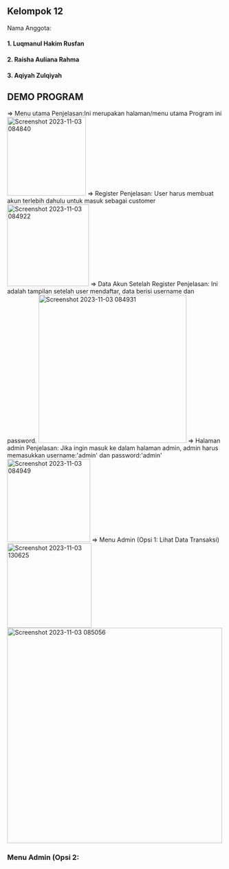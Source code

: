 ## Kelompok 12 
Nama Anggota:
  #### 1. Luqmanul Hakim Rusfan
  #### 2. Raisha Auliana Rahma
  #### 3. Aqiyah Zulqiyah

## DEMO PROGRAM
=> Menu utama
Penjelasan:Ini merupakan halaman/menu utama Program ini
<img width="183" alt="Screenshot 2023-11-03 084840" src="https://github.com/K12Daspro/K12Daspro/assets/149656805/7f12d0b0-5043-4471-80ad-a0241b9d1b80">
=> Register 
Penjelasan: User harus membuat akun terlebih dahulu untuk masuk sebagai customer
<img width="190" alt="Screenshot 2023-11-03 084922" src="https://github.com/K12Daspro/K12Daspro/assets/149656805/7541e167-199a-4099-94ce-3fbd3a3595d8">
=> Data Akun Setelah Register
Penjelasan: Ini adalah tampilan setelah user mendaftar, data berisi username dan password.
<img width="344" alt="Screenshot 2023-11-03 084931" src="https://github.com/K12Daspro/K12Daspro/assets/149656805/474f0f31-de32-42ec-957a-88001e013084">
=> Halaman admin
Penjelasan: Jika ingin masuk ke dalam halaman admin, admin harus memasukkan username:'admin' dan password:'admin'
<img width="193" alt="Screenshot 2023-11-03 084949" src="https://github.com/K12Daspro/K12Daspro/assets/149656805/0e0cf926-845d-4c37-a5c4-c5f715b98bdb">
=> Menu Admin (Opsi 1: Lihat Data Transaksi)
<img width="196" alt="Screenshot 2023-11-03 130625" src="https://github.com/K12Daspro/K12Daspro/assets/149656805/4847382d-5758-4801-b562-be3c1b0f0620">
<img width="500" alt="Screenshot 2023-11-03 085056" src="https://github.com/K12Daspro/K12Daspro/assets/149656805/189e853c-a8be-4816-b7fc-32507d5ede44">
### Menu Admin (Opsi 2:
